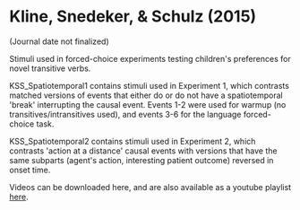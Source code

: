 # Kline, Snedeker, & Schulz (2015)

(Journal date not finalized)

Stimuli used in forced-choice experiments testing children's preferences for novel transitive verbs.  

KSS_Spatiotemporal1 contains stimuli used in Experiment 1, which contrasts matched versions of events that either do or do not have a spatiotemporal 'break' interrupting the causal event.  Events 1-2 were used for warmup (no transitives/intransitives used), and events 3-6 for the language forced-choice task.  

KSS_Spatiotemporal2 contains stimuli used in Experiment 2, which contrasts 'action at a distance' causal events with versions that have the same subparts (agent's action, interesting patient outcome) reversed in onset time. 

Videos can be downloaded here, and are also available as a youtube playlist <a href="www.youtube.com">here</a>.
